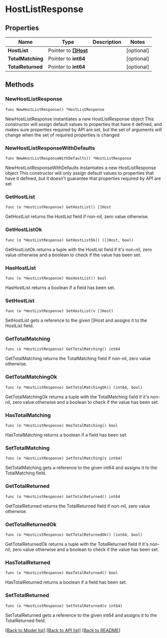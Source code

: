 # HostListResponse

## Properties

Name | Type | Description | Notes
------------ | ------------- | ------------- | -------------
**HostList** | Pointer to [**[]Host**](Host.md) |  | [optional] 
**TotalMatching** | Pointer to **int64** |  | [optional] 
**TotalReturned** | Pointer to **int64** |  | [optional] 

## Methods

### NewHostListResponse

`func NewHostListResponse() *HostListResponse`

NewHostListResponse instantiates a new HostListResponse object
This constructor will assign default values to properties that have it defined,
and makes sure properties required by API are set, but the set of arguments
will change when the set of required properties is changed

### NewHostListResponseWithDefaults

`func NewHostListResponseWithDefaults() *HostListResponse`

NewHostListResponseWithDefaults instantiates a new HostListResponse object
This constructor will only assign default values to properties that have it defined,
but it doesn't guarantee that properties required by API are set

### GetHostList

`func (o *HostListResponse) GetHostList() []Host`

GetHostList returns the HostList field if non-nil, zero value otherwise.

### GetHostListOk

`func (o *HostListResponse) GetHostListOk() ([]Host, bool)`

GetHostListOk returns a tuple with the HostList field if it's non-nil, zero value otherwise
and a boolean to check if the value has been set.

### HasHostList

`func (o *HostListResponse) HasHostList() bool`

HasHostList returns a boolean if a field has been set.

### SetHostList

`func (o *HostListResponse) SetHostList(v []Host)`

SetHostList gets a reference to the given []Host and assigns it to the HostList field.

### GetTotalMatching

`func (o *HostListResponse) GetTotalMatching() int64`

GetTotalMatching returns the TotalMatching field if non-nil, zero value otherwise.

### GetTotalMatchingOk

`func (o *HostListResponse) GetTotalMatchingOk() (int64, bool)`

GetTotalMatchingOk returns a tuple with the TotalMatching field if it's non-nil, zero value otherwise
and a boolean to check if the value has been set.

### HasTotalMatching

`func (o *HostListResponse) HasTotalMatching() bool`

HasTotalMatching returns a boolean if a field has been set.

### SetTotalMatching

`func (o *HostListResponse) SetTotalMatching(v int64)`

SetTotalMatching gets a reference to the given int64 and assigns it to the TotalMatching field.

### GetTotalReturned

`func (o *HostListResponse) GetTotalReturned() int64`

GetTotalReturned returns the TotalReturned field if non-nil, zero value otherwise.

### GetTotalReturnedOk

`func (o *HostListResponse) GetTotalReturnedOk() (int64, bool)`

GetTotalReturnedOk returns a tuple with the TotalReturned field if it's non-nil, zero value otherwise
and a boolean to check if the value has been set.

### HasTotalReturned

`func (o *HostListResponse) HasTotalReturned() bool`

HasTotalReturned returns a boolean if a field has been set.

### SetTotalReturned

`func (o *HostListResponse) SetTotalReturned(v int64)`

SetTotalReturned gets a reference to the given int64 and assigns it to the TotalReturned field.


[[Back to Model list]](../README.md#documentation-for-models) [[Back to API list]](../README.md#documentation-for-api-endpoints) [[Back to README]](../README.md)


